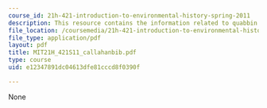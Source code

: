 ```yaml
---
course_id: 21h-421-introduction-to-environmental-history-spring-2011
description: This resource contains the information related to quabbin news topic.
file_location: /coursemedia/21h-421-introduction-to-environmental-history-spring-2011/e12347891dc04613dfe81cccd8f0390f_MIT21H_421S11_callahanbib.pdf
file_type: application/pdf
layout: pdf
title: MIT21H_421S11_callahanbib.pdf
type: course
uid: e12347891dc04613dfe81cccd8f0390f

---
```

None